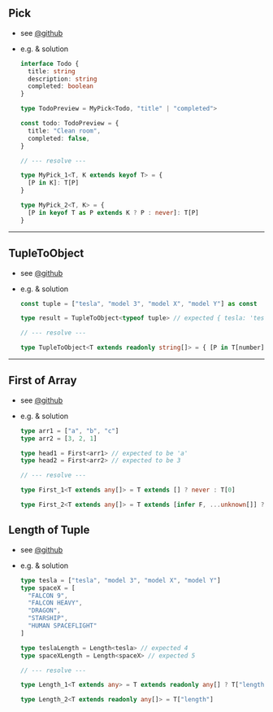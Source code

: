 ## Pick

- see [@github](https://github.com/type-challenges/type-challenges/blob/master/questions/4-easy-pick/README.md)
- e.g. & solution

  ```typescript
  interface Todo {
    title: string
    description: string
    completed: boolean
  }

  type TodoPreview = MyPick<Todo, "title" | "completed">

  const todo: TodoPreview = {
    title: "Clean room",
    completed: false,
  }

  // --- resolve ---

  type MyPick_1<T, K extends keyof T> = {
    [P in K]: T[P]
  }

  type MyPick_2<T, K> = {
    [P in keyof T as P extends K ? P : never]: T[P]
  }
  ```

---

## TupleToObject

- see [@github](https://github.com/type-challenges/type-challenges/blob/master/questions/11-easy-tuple-to-object/README.md)
- e.g. & solution

  ```typescript
  const tuple = ["tesla", "model 3", "model X", "model Y"] as const

  type result = TupleToObject<typeof tuple> // expected { tesla: 'tesla', 'model 3': 'model 3', 'model X': 'model X', 'model Y': 'model Y'}

  // --- resolve ---

  type TupleToObject<T extends readonly string[]> = { [P in T[number]]: P }
  ```

---

## First of Array

- see [@github](https://github.com/type-challenges/type-challenges/blob/master/questions/14-easy-first/README.md)
- e.g. & solution

  ```typescript
  type arr1 = ["a", "b", "c"]
  type arr2 = [3, 2, 1]

  type head1 = First<arr1> // expected to be 'a'
  type head2 = First<arr2> // expected to be 3

  // --- resolve ---

  type First_1<T extends any[]> = T extends [] ? never : T[0]

  type First_2<T extends any[]> = T extends [infer F, ...unknown[]] ? F : never
  ```

## Length of Tuple

- see [@github](https://github.com/type-challenges/type-challenges/blob/master/questions/18-easy-tuple-length/README.md)

- e.g. & solution

  ```typescript
  type tesla = ["tesla", "model 3", "model X", "model Y"]
  type spaceX = [
    "FALCON 9",
    "FALCON HEAVY",
    "DRAGON",
    "STARSHIP",
    "HUMAN SPACEFLIGHT"
  ]

  type teslaLength = Length<tesla> // expected 4
  type spaceXLength = Length<spaceX> // expected 5

  // --- resolve ---

  type Length_1<T extends any> = T extends readonly any[] ? T["length"] : never

  type Length_2<T extends readonly any[]> = T["length"]
  ```

